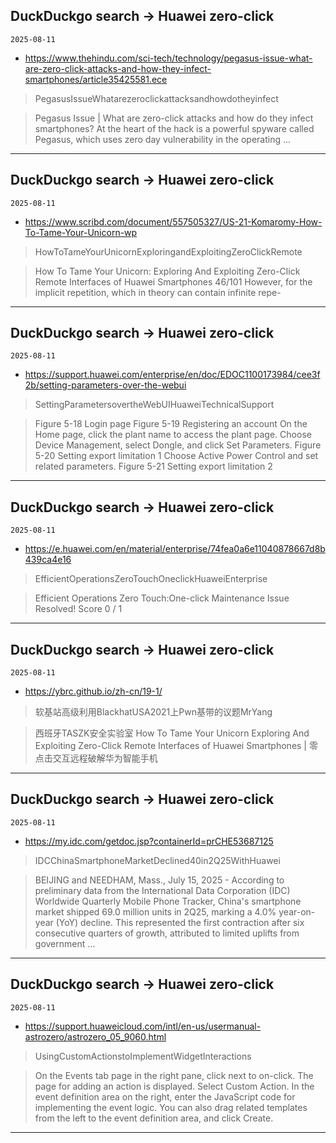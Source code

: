 ## DuckDuckgo search -> Huawei zero-click
`2025-08-11`

* https://www.thehindu.com/sci-tech/technology/pegasus-issue-what-are-zero-click-attacks-and-how-they-infect-smartphones/article35425581.ece

<blockquote>
 PegasusIssueWhatarezeroclickattacksandhowdotheyinfect
</blockquote>
<blockquote>
Pegasus Issue | What are zero-click attacks and how do they infect smartphones? At the heart of the hack is a powerful spyware called Pegasus, which uses zero day vulnerability in the operating ...
</blockquote>

---

## DuckDuckgo search -> Huawei zero-click
`2025-08-11`

* https://www.scribd.com/document/557505327/US-21-Komaromy-How-To-Tame-Your-Unicorn-wp

<blockquote>
 HowToTameYourUnicornExploringandExploitingZeroClickRemote
</blockquote>
<blockquote>
How To Tame Your Unicorn: Exploring And Exploiting Zero-Click Remote Interfaces of Huawei Smartphones 46/101 However, for the implicit repetition, which in theory can contain infinite repe-
</blockquote>

---

## DuckDuckgo search -> Huawei zero-click
`2025-08-11`

* https://support.huawei.com/enterprise/en/doc/EDOC1100173984/cee3f2b/setting-parameters-over-the-webui

<blockquote>
 SettingParametersovertheWebUIHuaweiTechnicalSupport
</blockquote>
<blockquote>
Figure 5-18 Login page Figure 5-19 Registering an account On the Home page, click the plant name to access the plant page. Choose Device Management, select Dongle, and click Set Parameters. Figure 5-20 Setting export limitation 1 Choose Active Power Control and set related parameters. Figure 5-21 Setting export limitation 2
</blockquote>

---

## DuckDuckgo search -> Huawei zero-click
`2025-08-11`

* https://e.huawei.com/en/material/enterprise/74fea0a6e11040878667d8b439ca4e16

<blockquote>
 EfficientOperationsZeroTouchOneclickHuaweiEnterprise
</blockquote>
<blockquote>
Efficient Operations Zero Touch:One-click Maintenance Issue Resolved! Score 0 / 1
</blockquote>

---

## DuckDuckgo search -> Huawei zero-click
`2025-08-11`

* https://ybrc.github.io/zh-cn/19-1/

<blockquote>
 软基站高级利用BlackhatUSA2021上Pwn基带的议题MrYang
</blockquote>
<blockquote>
西班牙TASZK安全实验室 How To Tame Your Unicorn Exploring And Exploiting Zero-Click Remote Interfaces of Huawei Smartphones | 零点击交互远程破解华为智能手机
</blockquote>

---

## DuckDuckgo search -> Huawei zero-click
`2025-08-11`

* https://my.idc.com/getdoc.jsp?containerId=prCHE53687125

<blockquote>
 IDCChinaSmartphoneMarketDeclined40in2Q25WithHuawei
</blockquote>
<blockquote>
BEIJING and NEEDHAM, Mass., July 15, 2025 - According to preliminary data from the International Data Corporation (IDC) Worldwide Quarterly Mobile Phone Tracker, China's smartphone market shipped 69.0 million units in 2Q25, marking a 4.0% year-on-year (YoY) decline. This represented the first contraction after six consecutive quarters of growth, attributed to limited uplifts from government ...
</blockquote>

---

## DuckDuckgo search -> Huawei zero-click
`2025-08-11`

* https://support.huaweicloud.com/intl/en-us/usermanual-astrozero/astrozero_05_9060.html

<blockquote>
 UsingCustomActionstoImplementWidgetInteractions
</blockquote>
<blockquote>
On the Events tab page in the right pane, click next to on-click. The page for adding an action is displayed. Select Custom Action. In the event definition area on the right, enter the JavaScript code for implementing the event logic. You can also drag related templates from the left to the event definition area, and click Create.
</blockquote>

---

